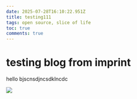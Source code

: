 ```yaml
---
date: 2025-07-28T16:10:22.951Z
title: testing111
tags: open source, slice of life
toc: true
comments: true
---
```


# testing blog from imprint

hello bjscnsdjncsdklncdc

![](https://encrypted-tbn3.gstatic.com/images?q=tbn:ANd9GcRaaVoNJrvqM0YAilScN4niJA-_X4dqk08zr8p-IaTnsreUqggwpqIg4ykOq-tX5thrOlZTxCjBoNa9xK2ndGB2bzRcHfEW_Xw8FTjtaQHz)

<script
  src="https://giscus.app/client.js"
  data-repo="mdxabu/mdxabu.github.io"
  data-repo-id=""
  data-category=""
  data-category-id=""
  data-mapping="pathname"
  data-strict="0"
  data-reactions-enabled="1"
  data-emit-metadata="0"
  data-input-position="bottom"
  data-theme="light"
  data-lang="en"
  crossorigin="anonymous"
  async>
</script>